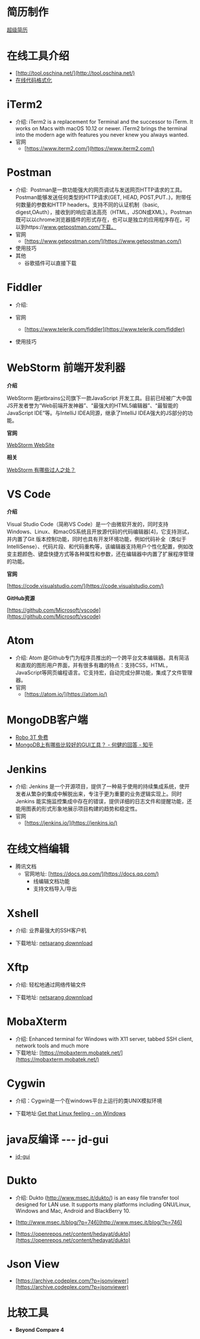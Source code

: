 # 简历制作

[超级简历](https://www.wondercv.com/)



# 在线工具介绍
- [http://tool.oschina.net/](http://tool.oschina.net/)
- [在线代码格式化](http://tool.oschina.net/codeformat/json)

 
  
# iTerm2
- 介绍: iTerm2 is a replacement for Terminal and the successor to iTerm. It works on Macs with macOS 10.12 or newer. iTerm2 brings the terminal into the modern age with features you never knew you always wanted.
- 官网
   - [https://www.iterm2.com/](https://www.iterm2.com/)

   
# Postman
- 介绍:  Postman是一款功能强大的网页调试与发送网页HTTP请求的工具。Postman能够发送任何类型的HTTP请求(GET, HEAD, POST,PUT..)，附带任何数量的参数和HTTP headers。支持不同的认证机制（basic, digest,OAuth），接收到的响应语法高亮（HTML，JSON或XML）。Postman既可以以chrome浏览器插件的形式存在，也可以是独立的应用程序存在。可以到https://www.getpostman.com/下载。
- 官网
   - [https://www.getpostman.com/](https://www.getpostman.com/) 
- 使用技巧 
- 其他
   - 谷歌插件可以直接下载

# Fiddler 
- 介绍:
- 官网

   - [https://www.telerik.com/fiddler](https://www.telerik.com/fiddler)
- 使用技巧


# WebStorm 前端开发利器


**介绍** 

WebStorm 是jetbrains公司旗下一款JavaScript 开发工具。目前已经被广大中国JS开发者誉为“Web前端开发神器”、“最强大的HTML5编辑器”、“最智能的JavaScript IDE”等。与IntelliJ IDEA同源，继承了IntelliJ IDEA强大的JS部分的功能。

**官网** 

[WebStorm WebSite](https://www.jetbrains.com/webstorm/)

**相关**

[WebStorm 有哪些过人之处？](https://www.zhihu.com/question/20936155)



# VS Code

**介绍**

Visual Studio Code（简称VS Code）是一个由微软开发的，同时支持Windows、Linux、和macOS系统且开放源代码的代码编辑器[4]，它支持测试，并内置了Git 版本控制功能，同时也具有开发环境功能，例如代码补全（类似于 IntelliSense）、代码片段、和代码重构等，该编辑器支持用户个性化配置，例如改变主题颜色、键盘快捷方式等各种属性和参数，还在编辑器中内置了扩展程序管理的功能。

**官网**

[https://code.visualstudio.com/](https://code.visualstudio.com/)

**GitHub资源**

[https://github.com/Microsoft/vscode](https://github.com/Microsoft/vscode)



# Atom
- 介绍: Atom 是Github专门为程序员推出的一个跨平台文本编辑器。具有简洁和直观的图形用户界面，并有很多有趣的特点：支持CSS，HTML，JavaScript等网页编程语言。它支持宏，自动完成分屏功能，集成了文件管理器。
- 官网
   - [https://atom.io/](https://atom.io/) 

 

# MongoDB客户端

- [Robo 3T 免费](https://robomongo.org/)
- [MongoDB上有哪些比较好的GUI工具？ - 何健的回答 - 知乎](https://www.zhihu.com/question/31903748/answer/54321387)


# Jenkins
- 介绍: Jenkins 是一个开源项目，提供了一种易于使用的持续集成系统，使开发者从繁杂的集成中解脱出来，专注于更为重要的业务逻辑实现上。同时 Jenkins 能实施监控集成中存在的错误，提供详细的日志文件和提醒功能，还能用图表的形式形象地展示项目构建的趋势和稳定性。
- 官网
   - [https://jenkins.io/](https://jenkins.io/) 

   
# 在线文档编辑
- 腾讯文档
   - 官网地址: [https://docs.qq.com/](https://docs.qq.com/)
      - 线编辑文档功能
      - 支持文档导入/导出
 

# Xshell

- 介绍: 业界最强大的SSH客户机

- 下载地址: [netsarang downnload](<https://www.netsarang.com/zh/all-downloads/>)

#  Xftp

- 介绍: 轻松地通过网络传输文件

- 下载地址: [netsarang downnload](<https://www.netsarang.com/zh/all-downloads/>)


# MobaXterm
- 介绍: Enhanced terminal for Windows with X11 server, tabbed SSH client, network tools and much more
- 下载地址: [https://mobaxterm.mobatek.net/](https://mobaxterm.mobatek.net/)

# Cygwin

- 介绍：Cygwin是一个在windows平台上运行的类UNIX模拟环境

- 下载地址:[Get that Linux feeling - on Windows](https://www.cygwin.com/)



# java反编译 --- jd-gui  

- [jd-gui](https://github.com/java-decompiler/jd-gui)



# Dukto

- 介绍: Dukto (http://www.msec.it/dukto/) is an easy file transfer tool designed for LAN use. It supports many platforms including GNU/Linux, Windows and Mac, Android and BlackBerry 10.

- [http://www.msec.it/blog/?p=746](http://www.msec.it/blog/?p=746)
- [https://openrepos.net/content/hedayat/dukto](https://openrepos.net/content/hedayat/dukto)



# Json View

- [https://archive.codeplex.com/?p=jsonviewer](https://archive.codeplex.com/?p=jsonviewer)



# 比较工具

- **Beyond Compare 4**

